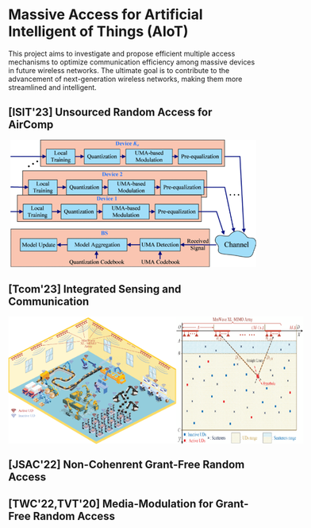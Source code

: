 # Massive Access for Artificial Intelligent of Things (AIoT)

This project aims to investigate and propose efficient multiple access mechanisms to optimize communication efficiency among massive devices in future wireless networks. The ultimate goal is to contribute to the advancement of next-generation wireless networks, making them more streamlined and intelligent.

## [ISIT'23] Unsourced Random Access for AirComp

<div align="center">
  <img src="/Figures/MDAirComp_scheme.gif" height="256" width="auto">
</div>

## [Tcom'23] Integrated Sensing and Communication

<div style="display:flex;">
  <img src="/Figures/ISAC.gif" height="256" width="auto">
  <img src="/Figures/ISAC_sensing.gif" width="256" height="auto">
</div>

## [JSAC'22] Non-Cohenrent Grant-Free Random Access



## [TWC'22,TVT'20] Media-Modulation for Grant-Free Random Access

